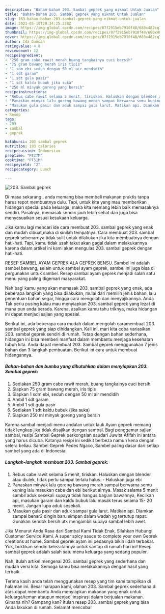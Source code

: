 ```yaml
---
description: "Bahan-bahan 203. Sambal geprek yang nikmat Untuk Jualan"
title: "Bahan-bahan 203. Sambal geprek yang nikmat Untuk Jualan"
slug: 163-bahan-bahan-203-sambal-geprek-yang-nikmat-untuk-jualan
date: 2021-05-10T20:34:25.238Z
image: https://img-global.cpcdn.com/recipes/07f2915eb7910f48/680x482cq70/203-sambal-geprek-foto-resep-utama.jpg
thumbnail: https://img-global.cpcdn.com/recipes/07f2915eb7910f48/680x482cq70/203-sambal-geprek-foto-resep-utama.jpg
cover: https://img-global.cpcdn.com/recipes/07f2915eb7910f48/680x482cq70/203-sambal-geprek-foto-resep-utama.jpg
author: Ida Duncan
ratingvalue: 4.8
reviewcount: 12
recipeingredient:
- "250 gram cabe rawit merah buang tangkainya cuci bersih"
- "75 gram bawang merah iris tipis"
- "1 sdm ebi seduh dengan 50 ml air mendidih"
- "1 sdt garam"
- "1 sdt gula pasir"
- "1 sdt kaldu bubuk jika suka"
- "250 ml minyak goreng yang bersih"
recipeinstructions:
- "Rebus cabe rawit selama 5 menit, tiriskan. Haluskan dengan blender atau diulek, tidak perlu sampai terlalu halus. Haluskan juga ebi"
- "Panaskan minyak lalu goreng bawang merah sampai berwarna semu kuning lalu masukan cabe dan ebi berikut airnya. Masak selama 5 menit sambil aduk sesekali supaya tidak hangus bagian bawahnya, Kecilkan api, masukan garam dan kaldu bubuk lalu masak terus selama 15- 20 menit. Jangan lupa aduk sesekali."
- "Masukan gula pasir dan aduk sampai gula larut. Matikan api. Diamkan sampai benar2 dingin baru simpan dalam wadah yg tertutup rapat. Gunakan sendok bersih utk mengambil supaya sambal lebih awet."
categories:
- Resep
tags:
- 203
- sambal
- geprek

katakunci: 203 sambal geprek 
nutrition: 193 calories
recipecuisine: Indonesian
preptime: "PT27M"
cooktime: "PT51M"
recipeyield: "2"
recipecategory: Lunch

---
```



![203. Sambal geprek](https://img-global.cpcdn.com/recipes/07f2915eb7910f48/680x482cq70/203-sambal-geprek-foto-resep-utama.jpg)

Di masa  sekarang , anda memang bisa membeli makanan praktis tanpa harus repot membuatnya dulu. Tapi, untuk kita yang mau memberikan hidangan special pada keluarga, maka kita memang lebih baik memasaknya sendiri. Pasalnya, memasak sendiri jauh lebih sehat dan juga bisa menyesuaikan sesuai kesukaan keluarga.

Jika kamu lagi mencari ide cara membuat 203. sambal geprek yang enak dan mudah dibuat,maka di sinilah tempatnya. Cara membuat 203. sambal geprek  sebenarnya tidak sulit untuk dilakukan jika kita membuatnya dengan hati-hati. Tapi, kamu tidak usah takut akan gagal dalam melakukannya 
karena dalam artikel ini kami akan mengulas 203. sambal geprek dengan hati-hati.  

RESEP SAMBEL AYAM GEPREK ALA GEPREK BENSU. Sambel ini adalah sambel bawang, selain untuk sambel ayam geprek, sambel ini juga bisa di pergunakan untuk sambel. Resep sambal ayam geprek menjadi salah satu menu yang paling digemari masyarakat.

Nah bagi kamu yang akan memasak 203. sambal geprek yang enak, ada beberapa langkah yang bisa dilakukan, mulai dari memilih jenis bahan, lalu penentuan bahan segar, hingga cara mengolah dan menyajikannya. Anda Tak perlu pusing kalau mau menyiapkan 203. sambal geprek yang lezat di mana pun anda berada. Karena, asalkan kamu  tahu triknya, maka hidangan ini dapat menjadi sajian yang spesial.

Berikut ini, ada beberapa cara mudah dalam mengolah caramembuat 203. sambal geprek yang siap dihidangkan. Kali ini, mari kita coba variasikan 203. sambal geprek sendiri di rumah. Tetap dengan bahan sederhana, hidangan ini bisa memberi manfaat dalam membantu menjaga kesehatan tubuh kita. Anda dapat membuat 203. Sambal geprek menggunakan 7 jenis bahan dan 3 langkah pembuatan. Berikut ini cara untuk membuat hidangannya.

<!--inarticleads1-->

##### Bahan-bahan dan bumbu yang dibutuhkan dalam menyiapkan 203. Sambal geprek:

1. Sediakan 250 gram cabe rawit merah, buang tangkainya cuci bersih
1. Siapkan 75 gram bawang merah, iris tipis
1. Siapkan 1 sdm ebi, seduh dengan 50 ml air mendidih
1. Ambil 1 sdt garam
1. Ambil 1 sdt gula pasir
1. Sediakan 1 sdt kaldu bubuk (jika suka)
1. Siapkan 250 ml minyak goreng yang bersih


Karena sambal menjadi menu andalan untuk lauk Ayam geprek memang tidak lengkap jika tidak disajikan dengan sambal. Bagi penggemar sajian sambal, resipi Sambal Geprek perkongsian saudari Juwita Afifah ini antara yang harus dicuba. Katanya resipi ini sedikit berbeza namun kena dengan selera beliau. Sambel Geprek Pedes Ngaco, Sambel paling dasar dari setiap sambel yang ada di Indonesia. 

<!--inarticleads2-->

##### Langkah-langkah membuat 203. Sambal geprek:

1. Rebus cabe rawit selama 5 menit, tiriskan. Haluskan dengan blender atau diulek, tidak perlu sampai terlalu halus. - Haluskan juga ebi
1. Panaskan minyak lalu goreng bawang merah sampai berwarna semu kuning lalu masukan cabe dan ebi berikut airnya. Masak selama 5 menit sambil aduk sesekali supaya tidak hangus bagian bawahnya, Kecilkan api, masukan garam dan kaldu bubuk lalu masak terus selama 15- 20 menit. Jangan lupa aduk sesekali.
1. Masukan gula pasir dan aduk sampai gula larut. Matikan api. Diamkan sampai benar2 dingin baru simpan dalam wadah yg tertutup rapat. Gunakan sendok bersih utk mengambil supaya sambal lebih awet.


Jika Menurut Anda Rasa dari Sambal Kami Tidak Enak, Silahkan Hubungi Customer Service Kami. A super spicy sauce to complete your own Geprek creations at home. Sambal geprek ayam ini pedasnya bikin lidah terbakar. Yuk, buktikan sendiri kelezatannya untuk santap di rumah hari ini! Resep sambal geprek adalah salah satu menu keluarga yang sedang populer. 

Nah, itulah artikel mengenai  203. sambal geprek  yang sederhana dan mudah versi kita. Semoga kamu bisa melakukannya dengan hasil yang terbaik. 

Terima kasih anda telah menggunakan resep yang tim kami tampilkan di halaman ini. Besar harapan kami, olahan  203. Sambal geprek sederhana di atas dapat membantu Anda menyiapkan makanan yang enak untuk keluarga/teman ataupun menjadi inspirasi dalam berjualan makanan. Gimana nih? Gampang kan? Itulah resep 203. sambal geprek yang bisa Anda lakukan di rumah. Selamat mencoba!

